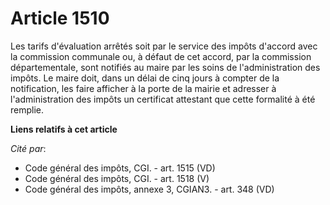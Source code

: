 # Article 1510

Les tarifs d'évaluation arrêtés soit par le service des impôts d'accord avec la commission communale ou, à défaut de cet
accord, par la commission départementale, sont notifiés au maire par les soins de l'administration des impôts. Le maire doit,
dans un délai de cinq jours à compter de la notification, les faire afficher à la porte de la mairie et adresser à
l'administration des impôts un certificat attestant que cette formalité à été remplie.

**Liens relatifs à cet article**

_Cité par_:

  - Code général des impôts, CGI. - art. 1515 (VD)
  - Code général des impôts, CGI. - art. 1518 (V)
  - Code général des impôts, annexe 3, CGIAN3. - art. 348 (VD)

